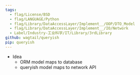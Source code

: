 ```yaml
---
tags:
  - flag/License/BSD
  - flag/LANGUAGE/Python
  - flag/Library/DataAccessLayer/Implement__/OOP/DTO_Model
  - flag/Library/DataAccessLayer/Implement__/IO/Network
  - Label/Industry-工业科学/IT/Library/3rdLibrary
github: wagtail/queryish
pip: queryish
---
```


- Idea
    - ORM model maps to database
    - queryish model maps to network API
